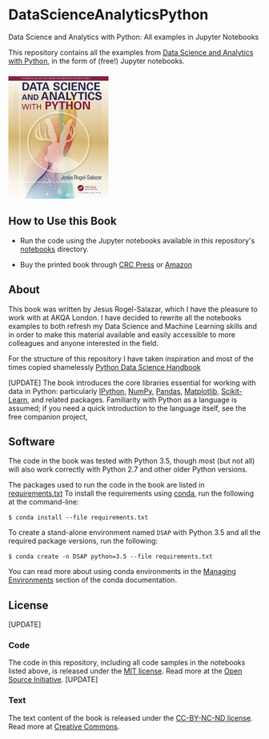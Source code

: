 # DataScienceAnalyticsPython
Data Science and Analytics with Python: All examples in Jupyter Notebooks

This repository contains all the examples from [Data Science and Analytics with Python](https://www.crcpress.com/Data-Science-and-Analytics-with-Python/Rogel-Salazar/p/book/9781498742092), in the form of (free!) Jupyter notebooks.

![cover image](notebooks/figures/cover-image.png)

## How to Use this Book

- Run the code using the Jupyter notebooks available in this repository's [notebooks](notebooks) directory.

- Buy the printed book through [CRC Press](https://www.crcpress.com/Data-Science-and-Analytics-with-Python/Rogel-Salazar/p/book/9781498742092)
or [Amazon](https://www.amazon.co.uk/Science-Analytics-Chapman-Knowledge-Discovery/dp/1498742092)

## About

This book was written by Jesus Rogel-Salazar, which I have the pleasure to work with at AKQA London. I have decided to 
rewrite all the notebooks examples to both refresh my Data Science and Machine Learning skills and in order to make this 
material available and easily accessible to more colleagues and anyone interested in the field.

For the structure of this repository I have taken inspiration and most of the times copied shamelessly  [Python Data Science Handbook](https://github.com/jakevdp/PythonDataScienceHandbook)

[UPDATE]
The book introduces the core libraries essential for working with data in Python: particularly [IPython](http://ipython.org), [NumPy](http://numpy.org), [Pandas](http://pandas.pydata.org), [Matplotlib](http://matplotlib.org), [Scikit-Learn](http://scikit-learn.org), and related packages.
Familiarity with Python as a language is assumed; if you need a quick introduction to the language itself, see the free companion project,


## Software

The code in the book was tested with Python 3.5, though most (but not all) will also work correctly with Python 2.7 and other older Python versions.

The packages used to run the code in the book are listed in [requirements.txt](requirements.txt)
To install the requirements using [conda](http://conda.pydata.org), run the following at the command-line:

```
$ conda install --file requirements.txt
```

To create a stand-alone environment named ``DSAP`` with Python 3.5 and all the required package versions, run the following:

```
$ conda create -n DSAP python=3.5 --file requirements.txt
```

You can read more about using conda environments in the [Managing Environments](http://conda.pydata.org/docs/using/envs.html) section of the conda documentation.


## License
[UPDATE]
### Code
The code in this repository, including all code samples in the notebooks listed above, is released under the [MIT license](LICENSE-CODE). Read more at the [Open Source Initiative](https://opensource.org/licenses/MIT).
[UPDATE]
### Text
The text content of the book is released under the [CC-BY-NC-ND license](LICENSE-TEXT). Read more at [Creative Commons](https://creativecommons.org/licenses/by-nc-nd/3.0/us/legalcode).
